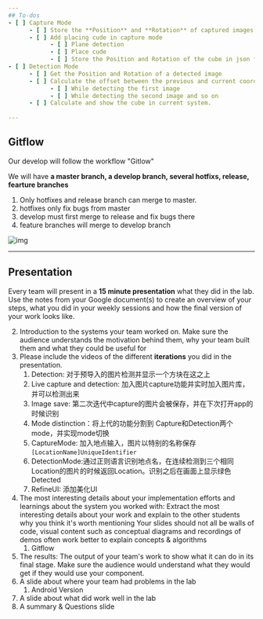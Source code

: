 ```yaml
---
## To-dos
- [ ] Capture Mode
      - [ ] Store the **Position** and **Rotation** of captured images in capture mode.
      - [ ] Add placing cude in capture mode
            - [ ] Plane detection
            - [ ] Place cude
            - [ ] Store the Position and Rotation of the cube in json file
- [ ] Detection Mode
      - [ ] Get the Position and Rotation of a detected image
      - [ ] Calculate the offset between the previous and current coordinate systems.
            - [ ] While detecting the first image
            - [ ] While detecting the second image and so on
      - [ ] Calculate and show the cube in current system.
      
---
```


## Gitflow

Our develop will follow the workflow "Gitlow"

We will have **a master branch, a develop branch, several hotfixs, release, fearture branches**

1. Only hotfixes and release branch can merge to master.
2. hotfixes only fix bugs from master
3. develop must first merge to release and fix bugs there
4. feature branches will merge to develop branch

![img](https://lh5.googleusercontent.com/lQi1fsL5G88MPd9kZRjXGGDb-pUqQW0aVIA4VrP9cgfjuy8j7a7cnQ1_7nW5dZrH0-QJCA-SOkKDq8utCZwvrY8KwHOvZWUsj44oSLP3AZ_sLSutTTWwNyp6WSPRNcUGd23r95kIz8xLNyaa7TdpA5xzBq2fRMPI_HCdwsGYHhYvyzb7T70a9GjoLRcsyw)

---
## Presentation

Every team will present in a **15 minute presentation** what they did in the lab. Use the notes from your Google document(s) to create an overview of your steps, what you did in your weekly sessions and how the final version of your work looks like. 



2. Introduction to the systems your team worked on. Make sure the audience understands the motivation behind them, why your team built them and what they could be useful for
2. Please include the videos of the different **iterations** you did in the presentation.
      1.  Detection: 对于预导入的图片检测并显示一个方块在这之上
      2. Live capture and detection: 加入图片capture功能并实时加入图片库，并可以检测出来
      3. Image save: 第二次迭代中capture的图片会被保存，并在下次打开app的时候识别
      4. Mode distinction：将上代的功能分割到 Capture和Detection两个mode，并实现mode切换
      5. CaptureMode: 加入地点输入，图片以特别的名称保存 `[LocationName]UniqueIdentifier`
      6. DetectionMode:通过正则语言识别地点名，在连续检测到三个相同Location的图片的时候返回Location。识别之后在画面上显示绿色Detected
      7. RefineUI: 添加美化UI
3. The most interesting details about your implementation efforts and learnings about the system you worked with:  Extract the most interesting details about your work and explain to the other students why you think it's worth mentioning Your slides should not all be walls of code, visual content such as conceptual diagrams and recordings of demos often work better to explain concepts & algorithms
      1. Gitflow
4. The results: The output of your team's work to show what it can do in its final stage. Make sure the audience would understand what they would get if they would use your component.
5. A slide about where your team had problems in the lab
      1. Android Version
6. A slide about what did work well in the lab
7. A summary & Questions slide


